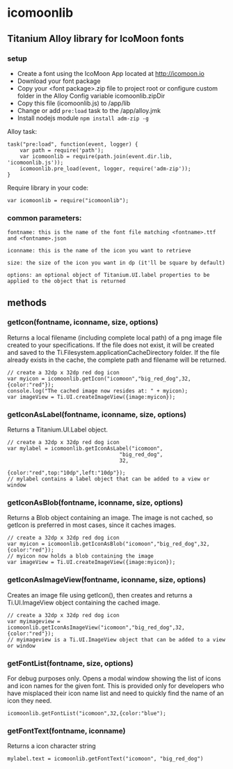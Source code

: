 # icomoonlib

## Titanium Alloy library for IcoMoon fonts
 	
### setup
* Create a font using the IcoMoon App located at http://icomoon.io
* Download your font package
* Copy your &lt;font package&gt;.zip file to project root or configure custom folder in the Alloy Config variable icomoonlib.zipDir
* Copy this file (icomoonlib.js) to /app/lib
* Change or add `pre:load` task to the /app/alloy.jmk
* Install nodejs module `npm install adm-zip -g`

Alloy task:

	task("pre:load", function(event, logger) {
		var path = require('path');
		var icomoonlib = require(path.join(event.dir.lib, 'icomoonlib.js'));
		icomoonlib.pre_load(event, logger, require('adm-zip'));
	}
	
Require library in your code:

	var icomoonlib = require("icomoonlib");


### common parameters:
	
	fontname: this is the name of the font file matching <fontname>.ttf and <fontname>.json

	iconname: this is the name of the icon you want to retrieve

	size: the size of the icon you want in dp (it'll be square by default)

	options: an optional object of Titanium.UI.label properties to be applied to the object that is returned

## methods

### getIcon(fontname, iconname, size, options)
Returns a local filename (including complete local path) of a png image file created to your specifications.  If the file does not exist, it will be created and saved to the Ti.Filesystem.applicationCacheDirectory folder.  If the file already exists in the cache, the complete path and filename will be returned.

	// create a 32dp x 32dp red dog icon
	var myicon = icomoonlib.getIcon("icomoon","big_red_dog",32,{color:"red"});
	console.log("The cached image now resides at: " + myicon);
	var imageView = Ti.UI.createImageView({image:myicon}); 

### getIconAsLabel(fontname, iconname, size, options)
Returns a Titanium.UI.Label object.

	// create a 32dp x 32dp red dog icon
	var mylabel = icomoonlib.getIconAsLabel("icomoon",
										"big_red_dog",
										32,
										{color:"red",top:"10dp",left:"10dp"});
	// mylabel contains a label object that can be added to a view or window

### getIconAsBlob(fontname, iconname, size, options)
Returns a Blob object containing an image.  The image is not cached, so getIcon is preferred in most cases, since it caches images.

	// create a 32dp x 32dp red dog icon
	var myicon = icomoonlib.getIconAsBlob("icomoon","big_red_dog",32,{color:"red"});
	// myicon now holds a blob containing the image
	var imageView = Ti.UI.createImageView({image:myicon}); 
	
### getIconAsImageView(fontname, iconname, size, options)
Creates an image file using getIcon(), then creates and returns a Ti.UI.ImageView object containing the cached image.

	// create a 32dp x 32dp red dog icon
	var myimageview = icomoonlib.getIconAsImageView("icomoon","big_red_dog",32,{color:"red"});
	// myimageview is a Ti.UI.ImageView object that can be added to a view or window

### getFontList(fontname, size, options)
For debug purposes only.  Opens a modal window showing the list of icons and icon names for the given font.  This is provided only for developers who have misplaced their icon name list and need to quickly find the name of an icon they need.

	icomoonlib.getFontList("icomoon",32,{color:"blue");
	
### getFontText(fontname, iconname)
Returns a icon character string

	mylabel.text = icomoonlib.getFontText("icomoon", "big_red_dog")
